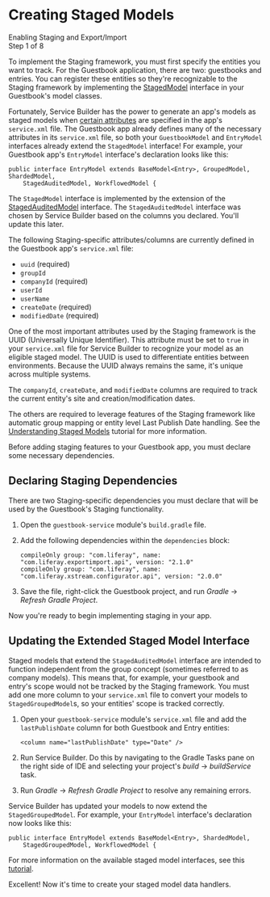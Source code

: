# Creating Staged Models [](id=creating-staged-models)

<div class="learn-path-step">
    <p>Enabling Staging and Export/Import<br>Step 1 of 8</p>
</div>

To implement the Staging framework, you must first specify the entities you want
to track. For the Guestbook application, there are two: guestbooks and entries.
You can register these entities so they're recognizable to the Staging framework
by implementing the
[StagedModel](@platform-ref@/7.0-latest/javadocs/portal-kernel/com/liferay/portal/kernel/model/StagedModel.html)
interface in your Guestbook's model classes.

Fortunately, Service Builder has the power to generate an app's models as staged
models when
[certain attributes](/develop/tutorials/-/knowledge_base/7-1/understanding-staged-models#important-attributes-in-staging)
are specified in the app's `service.xml` file. The Guestbook app already defines
many of the necessary attributes in its `service.xml` file, so both your
`GuestbookModel` and `EntryModel` interfaces already extend the `StagedModel`
interface! For example, your Guestbook app's `EntryModel` interface's
declaration looks like this:

    public interface EntryModel extends BaseModel<Entry>, GroupedModel, ShardedModel,
        StagedAuditedModel, WorkflowedModel {

The `StagedModel` interface is implemented by the extension of the
[StagedAuditedModel](@platform-ref@/7.0-latest/javadocs/portal-kernel/com/liferay/portal/kernel/model/StagedAuditedModel.html)
interface. The `StagedAuditedModel` interface was chosen by Service Builder
based on the columns you declared. You'll update this later.

The following Staging-specific attributes/columns are currently defined in the
Guestbook app's `service.xml` file:

- `uuid` (required)
- `groupId`
- `companyId` (required)
- `userId`
- `userName`
- `createDate` (required)
- `modifiedDate` (required)

One of the most important attributes used by the Staging framework is the UUID
(Universally Unique Identifier). This attribute must be set to `true` in your
`service.xml` file for Service Builder to recognize your model as an eligible
staged model. The UUID is used to differentiate entities between environments.
Because the UUID always remains the same, it's unique across multiple systems.

The `companyId`, `createDate`, and `modifiedDate` columns are required to track
the current entity's site and creation/modification dates.

The others are required to leverage features of the Staging framework like
automatic group mapping or entity level Last Publish Date handling. See the
[Understanding Staged Models](/develop/tutorials/-/knowledge_base/7-0/understanding-staged-models)
tutorial for more information.

Before adding staging features to your Guestbook app, you must declare some
necessary dependencies.

## Declaring Staging Dependencies [](id=declaring-staging-dependencies)

There are two Staging-specific dependencies you must declare that will be used
by the Guestbook's Staging functionality.

1.  Open the `guestbook-service` module's `build.gradle` file.

2.  Add the following dependencies within the `dependencies` block:

        compileOnly group: "com.liferay", name: "com.liferay.exportimport.api", version: "2.1.0"
        compileOnly group: "com.liferay", name: "com.liferay.xstream.configurator.api", version: "2.0.0"

3.  Save the file, right-click the Guestbook project, and run *Gradle* &rarr;
    *Refresh Gradle Project*.

Now you're ready to begin implementing staging in your app.

## Updating the Extended Staged Model Interface [](id=updating-the-extended-staged-model-interface)

Staged models that extend the `StagedAuditedModel` interface are intended to
function independent from the group concept (sometimes referred to as company
models). This means that, for example, your guestbook and entry's scope would
not be tracked by the Staging framework. You must add one more column to your
`service.xml` file to convert your models to `StagedGroupedModel`s, so your
entities' scope is tracked correctly.

1.  Open your `guestbook-service` module's `service.xml` file and add the
    `lastPublishDate` column for both Guestbook and Entry entities:

        <column name="lastPublishDate" type="Date" />

2.  Run Service Builder. Do this by navigating to the Gradle Tasks pane on the
    right side of IDE and selecting your project's *build* &rarr; *buildService*
    task.

3.  Run *Gradle* &rarr; *Refresh Gradle Project* to resolve any remaining
    errors.

Service Builder has updated your models to now extend the `StagedGroupedModel`.
For example, your `EntryModel` interface's declaration now looks like this:

    public interface EntryModel extends BaseModel<Entry>, ShardedModel,
        StagedGroupedModel, WorkflowedModel {

For more information on the available staged model interfaces, see this
[tutorial](/develop/tutorials/-/knowledge_base/7-0/understanding-staged-models#staged-model-interfaces).

Excellent! Now it's time to create your staged model data handlers.
